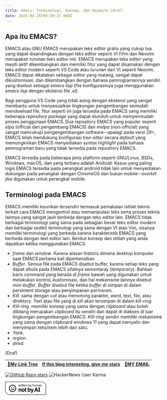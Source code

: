 ```yaml
---
title: Emacs: Terminologi, Konsep, dan Keyword (draf)
date: 2025-04-25T03:30:37.969Z
---
```




## Apa itu EMACS?
EMACS atau GNU EMACS merupakan teks editor gratis yang cukup tua yang dapat disandingkan dengan teks editor seperti VI (Vim dan Neovim merupakan turunan teks editor ini). EMACS merupakan teks editor yang masih aktif dikembangkan dan memiliki fitur yang dapat disamakan dengan teks editor modern seperti VS Code atau turunan dari VI seperti Neovim. EMACS dapat dikatakan sebagai editor yang matang, sangat dapat dikustomisasi, dan dikembangkan dengan bahasa pemrogramannya sendiri yang disebut sebagai *emacs lisp* (file konfigurasinya juga menggunakan *emacs lisp* dengan ekstensi file *.el*). 

Bagi pengguna VS Code yang tidak asing dengan ekstensi yang sangat membantu untuk menyesuaikan lingkungan pengembangan semudah mendowload file, fitur seperti ini juga tersedia pada EMACS yang memiliki beberapa *repository package* yang dapat diunduh untuk mempermudah proses penggunaan EMACS. Dua repository EMACS yang populer seperti *elpa* (official dari pengembang EMACS) dan *melpa* (non-official) yang sangat mencukupi pengengembangan software--apalagi pada versi 29+, EMACS telah mendukung konfigurasi *tree-sitter* secara *default* yang memungkinkan EMACS menyediakan *syntax highlight* pada bahasa pemrograman baru yang tidak tersedia pada repository EMACS.

EMACS tersedia pada beberapa jenis platform seperti GNU/Linux, BSDs, Windows, macOS, dan yang terbaru adalah Android. Kasus yang paling logis EMACS tersedia pada perangkat android tidak lain untuk menyediakan dukungan pada perangkat dengan ChromeOS dan bukan mobile--*overkill* jika digunakan untuk perangkat mobile.

## Terminologi pada EMACS
EMACS memiliki keunikan tersendiri termasuk pemakaian istilah teknis terkait cara EMACS mengontrol atau memanipulasi teks serta proses teknis lainnya yang sangat jauh berbeda dengan teks editor lain. EMACS tidak berbagai terminologi yang sama pada sebagian besar teks editor modern dan berbagai sedikit terminologi yang sama dengan VI atau Vim, sisanya memiliki terminologi yang berbeda karena karakteristik EMACS yang berbeda dengan text editor lain. Berikut konsep dan istilah yang anda dapatkan ketika menggunakan EMACS:

- *frame* dan *window*. Karena alasan historis dimana desktop komputer saat EMACS pertama kali diperkenalkan
- *Buffer*. Semua file pada EMACS disebut buffer, karena setiap teks yang dapat ditulis pada EMACS sifatnya sementaray (*temporary*). Bahkan baris command yang berada di *frame* bawah yang digunakan untuk melakukan kontrol, kustomisasi, dan hal mekanisme lainnya disebut *mini-buffer*. *Buffer* disebut file ketika *buffer* di simpan di dalam persintent storage atau penyimpanan permanen.
- *Kill*. sama  dengan *cut* atau memotong karakter, word, text, file, atau direktory. Text atau file yang di *kill* akan tersimpan di dalam *kill-ring*.
- *Kill-ring*. memiliki konsep yang sama dengan *clipboard* atau boleh dibilang merupakan *clipboard* itu sendiri dan dapat di diakses di luar lingkungan pengembangan EMACS. *Kill-ring* sendiri memiliki mekanisme yang sama dengan clipboard windows 11 yang dapat menyalin dan menyimpan teks/item lebih dari satu.
- *Yank*. 
- *region*.
- *dired*.



(Draf)

|[🌳My Link Tree](https://lynx.boo/triilman)|[If this blog interesting, give me stars](https://github.com/triilman25/tinymind-blog "Don't give me stars if you feel sorry or because of relationships. Your advice more meaningful to me")|[📧MY EMAIL](https://letterbird.co/ilmanfattah25)|
|:---|:---:|---:|

[![GitHub Repo stars](https://img.shields.io/github/stars/triilman25/tinymind-blog?style=for-the-badge&labelColor=%23dfe4ea&color=%23ffffff&link=https%3A%2F%2Fgithub.com%2Ftriilman25%2Ftinymind-blog)](https://github.com/triilman25/tinymind-blog "Because this blogs just using one repository, so the stars are accumulated result of all of blogs.") 
![HackerNews User Karma](https://img.shields.io/hackernews/user-karma/triilman?style=for-the-badge&color=orange)


![Written-By-Human-Not-By-AI-Badge-white.png](https://github.com/triilman25/tinymind-blog/blob/main/assets/images/2024-10-26/1729917860180.png?raw=true)